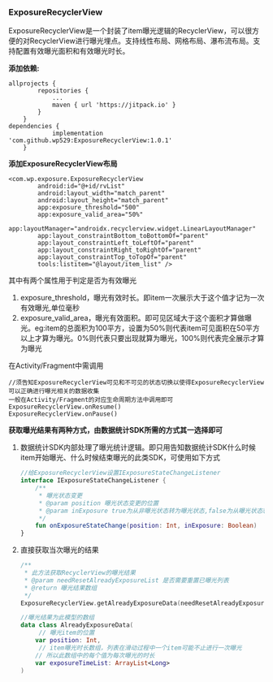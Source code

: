 ### ExposureRecyclerView

​	ExposureRecyclerView是一个封装了item曝光逻辑的RecyclerView，可以很方便的对RecyclerView进行曝光埋点。支持线性布局、网格布局、瀑布流布局。支持配置有效曝光面积和有效曝光时长。

**添加依赖:**

```
allprojects {
		repositories {
			...
			maven { url 'https://jitpack.io' }
		}
	}
dependencies {
	        implementation 'com.github.wp529:ExposureRecyclerView:1.0.1'
	}
```

**添加ExposureRecyclerView布局**

```
<com.wp.exposure.ExposureRecyclerView
        android:id="@+id/rvList"
        android:layout_width="match_parent"
        android:layout_height="match_parent"
        app:exposure_threshold="500"
        app:exposure_valid_area="50%"
        app:layoutManager="androidx.recyclerview.widget.LinearLayoutManager"
        app:layout_constraintBottom_toBottomOf="parent"
        app:layout_constraintLeft_toLeftOf="parent"
        app:layout_constraintRight_toRightOf="parent"
        app:layout_constraintTop_toTopOf="parent"
        tools:listitem="@layout/item_list" />
```

其中有两个属性用于判定是否为有效曝光

1. exposure_threshold，曝光有效时长。即item一次展示大于这个值才记为一次有效曝光,单位毫秒
2. exposure_valid_area，曝光有效面积。即可见区域大于这个面积才算做曝光。eg:item的总面积为100平方，设置为50%则代表item可见面积在50平方以上才算为曝光。0%则代表只要出现就算为曝光，100%则代表完全展示才算为曝光

在Activity/Fragment中需调用

```
//须告知ExposureRecyclerView可见和不可见的状态切换以使得ExposureRecyclerView可以正确进行曝光相关的数据收集
一般在Activity/Fragment的对应生命周期方法中调用即可
ExposureRecyclerView.onResume()
ExposureRecyclerView.onPause()
```

**获取曝光结果有两种方式，由数据统计SDK所需的方式其一选择即可**

1. 数据统计SDK内部处理了曝光统计逻辑。即只用告知数据统计SDK什么时候item开始曝光、什么时候结束曝光的此类SDK，可使用如下方式

   ```kotlin
   //给ExposureRecyclerView设置IExposureStateChangeListener
   interface IExposureStateChangeListener {
       /**
        * 曝光状态变更
        * @param position 曝光状态变更的位置
        * @param inExposure true为从非曝光状态转为曝光状态,false为从曝光状态转为非曝光状态
        */
       fun onExposureStateChange(position: Int, inExposure: Boolean)
   }
   ```

2. 直接获取当次曝光的结果

   ```kotlin
   /**
    * 此方法获取RecyclerView的曝光结果
    * @param needResetAlreadyExposureList 是否需要重置已曝光列表
    * @return 曝光结果数组
    */
   ExposureRecyclerView.getAlreadyExposureData(needResetAlreadyExposureList: Boolean = true): List<AlreadyExposureData>

   //曝光结果为此模型的数组
   data class AlreadyExposureData(
     	// 曝光item的位置
       var position: Int,
     	// item曝光时长数组，列表在滑动过程中一个item可能不止进行一次曝光
       // 所以此数组中的每个值为每次曝光的时长
       var exposureTimeList: ArrayList<Long>
   )
   ```



